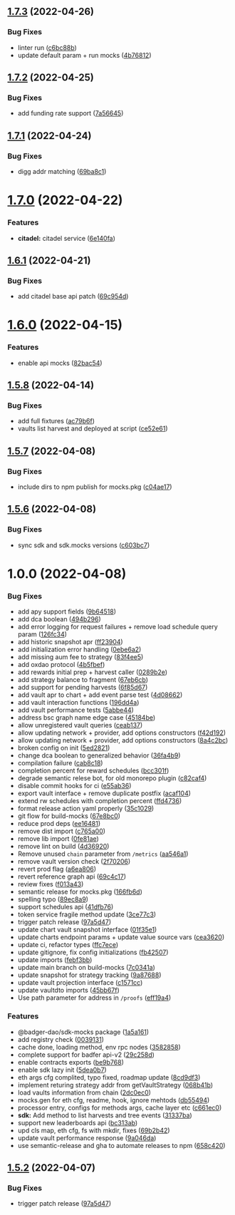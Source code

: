 ## [1.7.3](https://github.com/Badger-Finance/badger-sdk/compare/sdk-mocks-v1.7.2...sdk-mocks-v1.7.3) (2022-04-26)


### Bug Fixes

* linter run ([c6bc88b](https://github.com/Badger-Finance/badger-sdk/commit/c6bc88b63b01d4b08ca4d178d39fd569baefdcab))
* update default param + run mocks ([4b76812](https://github.com/Badger-Finance/badger-sdk/commit/4b7681276ca8b25903105095f21c9589ad965e3c))

## [1.7.2](https://github.com/Badger-Finance/badger-sdk/compare/sdk-mocks-v1.7.1...sdk-mocks-v1.7.2) (2022-04-25)


### Bug Fixes

* add funding rate support ([7a56645](https://github.com/Badger-Finance/badger-sdk/commit/7a5664539cd7c47881f5a5a4421118791d960d1a))

## [1.7.1](https://github.com/Badger-Finance/badger-sdk/compare/sdk-mocks-v1.7.0...sdk-mocks-v1.7.1) (2022-04-24)


### Bug Fixes

* digg addr matching ([69ba8c1](https://github.com/Badger-Finance/badger-sdk/commit/69ba8c1f72e9a3277864f587e7030f45c35d43ad))

# [1.7.0](https://github.com/Badger-Finance/badger-sdk/compare/sdk-mocks-v1.6.1...sdk-mocks-v1.7.0) (2022-04-22)


### Features

* **citadel:** citadel service ([6e140fa](https://github.com/Badger-Finance/badger-sdk/commit/6e140faf4b1e17c85f2b7353f911a1d1725d3091))

## [1.6.1](https://github.com/Badger-Finance/badger-sdk/compare/sdk-mocks-v1.6.0...sdk-mocks-v1.6.1) (2022-04-21)


### Bug Fixes

* add citadel base api patch ([69c954d](https://github.com/Badger-Finance/badger-sdk/commit/69c954d1f038fac77d6d4db4cea8127e5824fb98))

# [1.6.0](https://github.com/Badger-Finance/badger-sdk/compare/sdk-mocks-v1.5.8...sdk-mocks-v1.6.0) (2022-04-15)


### Features

* enable api mocks ([82bac54](https://github.com/Badger-Finance/badger-sdk/commit/82bac54409d6d40ed37c9ad172af636cc585cca1))

## [1.5.8](https://github.com/Badger-Finance/badger-sdk/compare/sdk-mocks-v1.5.7...sdk-mocks-v1.5.8) (2022-04-14)


### Bug Fixes

* add full fixtures ([ac79b6f](https://github.com/Badger-Finance/badger-sdk/commit/ac79b6f1e6d377635f3db9b1245796aa743a7013))
* vaults list harvest and deployed at script ([ce52e61](https://github.com/Badger-Finance/badger-sdk/commit/ce52e61e46f5c608059c19edcb3ec5c17273b187))

## [1.5.7](https://github.com/Badger-Finance/badger-sdk/compare/sdk-mocks-v1.5.6...sdk-mocks-v1.5.7) (2022-04-08)


### Bug Fixes

* include dirs to npm publish for mocks.pkg ([c04ae17](https://github.com/Badger-Finance/badger-sdk/commit/c04ae1704bd196926ca0540422789299c13552f5))

## [1.5.6](https://github.com/Badger-Finance/badger-sdk/compare/sdk-mocks-v1.5.5...sdk-mocks-v1.5.6) (2022-04-08)


### Bug Fixes

* sync sdk and sdk.mocks versions ([c603bc7](https://github.com/Badger-Finance/badger-sdk/commit/c603bc78c8cd2646f2437f851b18e77b3adf918b))

# 1.0.0 (2022-04-08)


### Bug Fixes

* add apy support fields ([9b64518](https://github.com/Badger-Finance/badger-sdk/commit/9b64518961a41c7d6be976680683d557369a288a))
* add dca boolean ([494b296](https://github.com/Badger-Finance/badger-sdk/commit/494b296740450ae87babbf8320ca21b07ad47ae1))
* add error logging for request failures + remove load schedule query param ([126fc34](https://github.com/Badger-Finance/badger-sdk/commit/126fc34b0c4260d6d949940926a0d07b62cdd0c4))
* add historic snapshot apr ([ff23904](https://github.com/Badger-Finance/badger-sdk/commit/ff239041d91899cd92d8928ca0a263b493f72544))
* add initialization error handling ([0ebe6a2](https://github.com/Badger-Finance/badger-sdk/commit/0ebe6a21db2e6250c977c1d5eefd5935a63d47dc))
* add missing aum fee to strategy ([83f4ee5](https://github.com/Badger-Finance/badger-sdk/commit/83f4ee5a277a515e6734593aac6863e75c8bcf73))
* add oxdao protocol ([4b5fbef](https://github.com/Badger-Finance/badger-sdk/commit/4b5fbef7c4ecfed7d6c0ad83483341afa9e27029))
* add rewards initial prep + harvest caller ([0289b2e](https://github.com/Badger-Finance/badger-sdk/commit/0289b2ea909f76d78e251b9c980554358e82f81b))
* add strategy balance to fragment ([67eb6cb](https://github.com/Badger-Finance/badger-sdk/commit/67eb6cb23413acfb9e1844747bd5b6a78eb6bdd9))
* add support for pending harvests ([6f85d67](https://github.com/Badger-Finance/badger-sdk/commit/6f85d6721765fe4c34d3be51ab334f5f8992ce6b))
* add vault apr to chart + add event parse test ([4d08662](https://github.com/Badger-Finance/badger-sdk/commit/4d08662e0e7f268c9f0bbcb743dbe786f9015f5e))
* add vault interaction functions ([196dd4a](https://github.com/Badger-Finance/badger-sdk/commit/196dd4af2760cd537d4509baf9d49a8a4a830020))
* add vault performance tests ([5abbe44](https://github.com/Badger-Finance/badger-sdk/commit/5abbe44b38196dc64830d20cbbd56bb950267064))
* address bsc graph name edge case ([45184be](https://github.com/Badger-Finance/badger-sdk/commit/45184bec3e2d6cca6ca430a0c05e8fab38c901d4))
* allow unregistered vault queries ([ceab137](https://github.com/Badger-Finance/badger-sdk/commit/ceab137293e736e0059358cf07d8f0aa49e269a9))
* allow updating network + provider, add options constructors ([f42d192](https://github.com/Badger-Finance/badger-sdk/commit/f42d192b3851d4a71bf7decfa2b035a6ea7b4693))
* allow updating network + provider, add options constructors ([8a4c2bc](https://github.com/Badger-Finance/badger-sdk/commit/8a4c2bc7b586936e1af2472d567cc83bc3a5114f))
* broken config on init ([5ed2821](https://github.com/Badger-Finance/badger-sdk/commit/5ed282122fd48ff967edde956fe64c5b76040e55))
* change dca boolean to generalized behavior ([36fa4b9](https://github.com/Badger-Finance/badger-sdk/commit/36fa4b9bdc7bcfbc8fe2d273b048508b4e651f0f))
* compilation failure ([cab8c18](https://github.com/Badger-Finance/badger-sdk/commit/cab8c18f94f734611abd24aa5959853e81fffc30))
* completion percent for reward schedules ([bcc301f](https://github.com/Badger-Finance/badger-sdk/commit/bcc301fca519a3087c8373766bc2de20c1af7524))
* degrade semantic relese bot, for old monorepo plugin ([c82caf4](https://github.com/Badger-Finance/badger-sdk/commit/c82caf44940cfe16c31ebddbbebcb3b55e6d4511))
* disable commit hooks for ci ([e55ab36](https://github.com/Badger-Finance/badger-sdk/commit/e55ab363ee4234ea019454064e30ecfa31afa053))
* export vault interface + remove duplicate postfix ([acaf104](https://github.com/Badger-Finance/badger-sdk/commit/acaf10471e311ec262f4bf69d6d2837d7c37d736))
* extend rw schedules with completion percent ([ffd4736](https://github.com/Badger-Finance/badger-sdk/commit/ffd473610890b08e228086d749ba39d9f7ab39d3))
* format release action yaml properly ([35c1029](https://github.com/Badger-Finance/badger-sdk/commit/35c10292608c9b93d0e938b47e953bf5734c0cfb))
* git flow for build-mocks ([67e8bc0](https://github.com/Badger-Finance/badger-sdk/commit/67e8bc09f3f8e39f41823cd0d828577ae58ceec9))
* reduce prod deps ([ee16481](https://github.com/Badger-Finance/badger-sdk/commit/ee16481bf561276f27a0792778bf653d2d755bb9))
* remove dist import ([c765a00](https://github.com/Badger-Finance/badger-sdk/commit/c765a003b9ca961433ed80c1b5a825ce7ec4e342))
* remove lib import ([0fe81ae](https://github.com/Badger-Finance/badger-sdk/commit/0fe81aec97593390ec6e4feb2423beda60367d15))
* remove lint on build ([4d36920](https://github.com/Badger-Finance/badger-sdk/commit/4d3692020ebc3cce0d486c61dabdd433aee087a6))
* Remove unused `chain` parameter from `/metrics` ([aa546a1](https://github.com/Badger-Finance/badger-sdk/commit/aa546a11f85dde8cb73162d5a3cbfd57ee9a0858))
* remove vault version check ([2f70206](https://github.com/Badger-Finance/badger-sdk/commit/2f702062bbdddc2a36b57d63aa597c6721433281))
* revert prod flag ([a6ea806](https://github.com/Badger-Finance/badger-sdk/commit/a6ea806fbb5e57b987197422c36096b699836f6e))
* revert reference graph api ([69c4c17](https://github.com/Badger-Finance/badger-sdk/commit/69c4c17ee580dfea5e685f68199d565ad49c153f))
* review fixes ([f013a43](https://github.com/Badger-Finance/badger-sdk/commit/f013a43b0db809d37ce1c99340c3baed7061e6b0))
* semantic release for mocks.pkg ([166fb6d](https://github.com/Badger-Finance/badger-sdk/commit/166fb6da6146b44d392d0300bc36e28d9173a89e))
* spelling typo ([89ec8a9](https://github.com/Badger-Finance/badger-sdk/commit/89ec8a91a452ddef7e3bb6931cf37bf7faf82b58))
* support schedules api ([41dfb76](https://github.com/Badger-Finance/badger-sdk/commit/41dfb765d7a65ee37d31c00e1fbe3d8214117142))
* token service fragile method update ([3ce77c3](https://github.com/Badger-Finance/badger-sdk/commit/3ce77c3cdb3b3a88e6b6916155f1089016fae1e6))
* trigger patch release ([97a5d47](https://github.com/Badger-Finance/badger-sdk/commit/97a5d479d4078dcb6f06bba3690af76c0511058c))
* update chart vault snapshot interface ([01f35e1](https://github.com/Badger-Finance/badger-sdk/commit/01f35e17ac8428ea1f3e960338289942ea9d555d))
* update charts endpoint params + update value source vars ([cea3620](https://github.com/Badger-Finance/badger-sdk/commit/cea3620cb5e8bfba611ffb20ae0c989b243c6cee))
* update ci, refactor types ([ffc7ece](https://github.com/Badger-Finance/badger-sdk/commit/ffc7ece605762bac69243dea9294757afcc0e1e7))
* update gitignore, fix config initializations ([fb42507](https://github.com/Badger-Finance/badger-sdk/commit/fb425074deb29edf37e2e184cf6d4ead762f66c4))
* update imports ([febf3bb](https://github.com/Badger-Finance/badger-sdk/commit/febf3bbf047bd552ddbcf6eb3c51ac4f05ce4da6))
* update main branch on build-mocks ([7c0341a](https://github.com/Badger-Finance/badger-sdk/commit/7c0341a618c94e987f08e4805b9f0baa5b698367))
* update snapshot for strategy tracking ([9a87688](https://github.com/Badger-Finance/badger-sdk/commit/9a87688b62982b48addbdc98e6be20a966e0e169))
* update vault projection interface ([c1571cc](https://github.com/Badger-Finance/badger-sdk/commit/c1571cc60a29bb7529a7c869f093d94bba329e8e))
* update vaultdto imports ([45bb67f](https://github.com/Badger-Finance/badger-sdk/commit/45bb67f7cf2bf26d421386b7f043be9defef7078))
* Use path parameter for address in `/proofs` ([eff19a4](https://github.com/Badger-Finance/badger-sdk/commit/eff19a4e669ca8b63dc2eacbfe30f71b987d666f))


### Features

* @badger-dao/sdk-mocks package ([1a5a161](https://github.com/Badger-Finance/badger-sdk/commit/1a5a1618dc857672c4b5a67b1b6d756c859a767f))
* add registry check ([0039131](https://github.com/Badger-Finance/badger-sdk/commit/00391317841c61cd8fb3c157cf3092d133d31e0c))
* cache done, loading method, env rpc nodes ([3582858](https://github.com/Badger-Finance/badger-sdk/commit/35828587470963a6da57a88d2f779bb91cb46f13))
* complete support for badfer api-v2 ([29c258d](https://github.com/Badger-Finance/badger-sdk/commit/29c258d2b35b3617095c86ba0ae00f7cbec71658))
* enable contracts exports ([be9b768](https://github.com/Badger-Finance/badger-sdk/commit/be9b7689dafcad582bc169d0d44a39ecd406e6e2))
* enable sdk lazy init ([5dea0b7](https://github.com/Badger-Finance/badger-sdk/commit/5dea0b7248004e4b5da7f032a746ce2dbef12ed5))
* eth args cfg complited, typo fixed, roadmap update ([8cd9df3](https://github.com/Badger-Finance/badger-sdk/commit/8cd9df3336cab5c27ebcd99f3bb82121dde2bff7))
* implement returing strategy addr from getVaultStrategy ([068b41b](https://github.com/Badger-Finance/badger-sdk/commit/068b41bace6af58c51d9dda5044d3f86b5ee9742))
* load vaults information from chain ([2dc0ec0](https://github.com/Badger-Finance/badger-sdk/commit/2dc0ec0221b4028efb01fa04f770ec2d4f4e33c5))
* mocks.gen for eth cfg, readme, hook, ignore mehtods ([db55494](https://github.com/Badger-Finance/badger-sdk/commit/db55494efddd85bddc9a21e9847a917a2a6bdc85))
* processor entry, configs for methods args, cache layer etc ([c661ec0](https://github.com/Badger-Finance/badger-sdk/commit/c661ec02de02e7b8b16f8740cc80363c4db7f7e0))
* **sdk:** Add method to list harvests and tree events ([31337ba](https://github.com/Badger-Finance/badger-sdk/commit/31337ba9faca4cd066d8c0aeb02a7e667dcccd42))
* support new leaderboards api ([bc313ab](https://github.com/Badger-Finance/badger-sdk/commit/bc313abefc83c616ef6fe7b4464eb4dcb0e8345e))
* upd cls map, eth cfg, fs with mkdir, fixes ([69b2b42](https://github.com/Badger-Finance/badger-sdk/commit/69b2b423f563caab81e7b670cc7f4153e0b9f04b))
* update vault performance response ([9a046da](https://github.com/Badger-Finance/badger-sdk/commit/9a046da21b2d35eef2fc557c72c15d7ce8b89540))
* use semantic-release and gha to automate releases to npm ([658c420](https://github.com/Badger-Finance/badger-sdk/commit/658c420e694c8ca14e0946c696d6ba810b1278d3))

## [1.5.2](https://github.com/Badger-Finance/badger-sdk/compare/v1.5.1...v1.5.2) (2022-04-07)


### Bug Fixes

* trigger patch release ([97a5d47](https://github.com/Badger-Finance/badger-sdk/commit/97a5d479d4078dcb6f06bba3690af76c0511058c))
